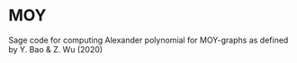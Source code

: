 # MOY
Sage code for computing Alexander polynomial for MOY-graphs as defined by Y. Bao &amp; Z. Wu (2020)
